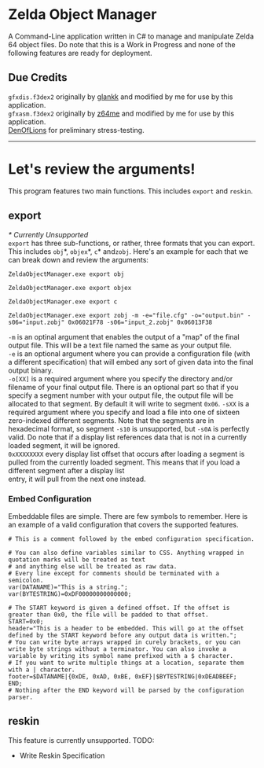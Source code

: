 # Zelda Object Manager
A Command-Line application written in C# to manage and manipulate Zelda 64 object files. Do note that this is a Work in Progress and none of the following features are ready for deployment.

## Due Credits
`gfxdis.f3dex2` originally by [glankk](https://github.com/glankk/n64/tree/master/src/gfxdis) and modified by me for use by this application.  
`gfxasm.f3dex2` originally by [z64me](https://github.com/z64me/gfxasm) and modified by me for use by this application.  
[DenOfLions](https://github.com/denoflionsx) for preliminary stress-testing.
***
# Let's review the arguments!

This program features two main functions. This includes `export` and `reskin`.

## export
*\* Currently Unsupported*  
`export` has three sub-functions, or rather, three formats that you can export. This includes `obj`\*, `objex`\*, `c`\* and`zobj`.
Here's an example for each that we can break down and review the arguments:  

```
ZeldaObjectManager.exe export obj
```

```
ZeldaObjectManager.exe export objex
```

```
ZeldaObjectManager.exe export c
```

```
ZeldaObjectManager.exe export zobj -m -e="file.cfg" -o="output.bin" -s06="input.zobj" 0x06021F78 -s06="input_2.zobj" 0x06013F38
```
`-m` is an optinal argument that enables the output of a "map" of the final output file. This will be a text file named the same as your output file.  
`-e` is an optional argument where you can provide a configuration file (with a different specification) that will embed any sort of given data into the final output binary.  
`-o[XX]` is a required argument where you specify the directory and/or filename of your final output file. There is an optional part so that if you specify a segment number with your output file, the output file will be allocated to that segment. By default it will write to segment `0x06`. 
`-sXX` is a required argument where you specify and load a file into one of sixteen zero-indexed different segments. Note that the segments are in hexadecimal format, so segment `-s10` is  unsupported, but `-s0A` is perfectly valid. Do note that if a display list references data that is not in a currently loaded segment, it will be ignored.  
`0xXXXXXXXX` every display list offset that occurs after loading a segment is pulled from the currently loaded segment. This means that if you load a different segment after a display list  
entry, it will pull from the next one instead.  


### Embed Configuration
Embeddable files are simple. There are few symbols to remember. Here is an example of a valid configuration that covers the supported features.

```
# This is a comment followed by the embed configuration specification.

# You can also define variables similar to CSS. Anything wrapped in quotation marks will be treated as text
# and anything else will be treated as raw data.
# Every line except for comments should be terminated with a semicolon.
var(DATANAME)="This is a string.";
var(BYTESTRING)=0xDF00000000000000;

# The START keyword is given a defined offset. If the offset is greater than 0x0, the file will be padded to that offset.
START=0x0;
header="This is a header to be embedded. This will go at the offset defined by the START keyword before any output data is written.";
# You can write byte arrays wrapped in curely brackets, or you can write byte strings without a terminator. You can also invoke a variable by writing its symbol name prefixed with a $ character.
# If you want to write multiple things at a location, separate them with a | character.
footer=$DATANAME|{0xDE, 0xAD, 0xBE, 0xEF}|$BYTESTRING|0xDEADBEEF;
END;
# Nothing after the END keyword will be parsed by the configuration parser.
```

## reskin
This feature is currently unsupported.
TODO:
* Write Reskin Specification
